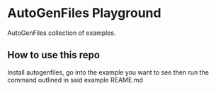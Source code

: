 # AutoGenFiles Playground

AutoGenFiles collection of examples.

## How to use this repo

Install autogenfiles, go into the example you want to see then run the command outlined in said example REAME.md
 